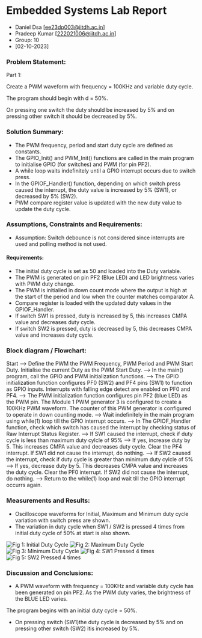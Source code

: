 # Embedded Systems Lab Report

<!-- Insert your details here -->
* Daniel Dsa [ee23dp003@iitdh.ac.in] 
* Pradeep Kumar [222021006@iitdh.ac.in]
* Group: 10 <br>
* [02-10-2023]

### Problem Statement:

Part 1:

Create a PWM waveform with frequency = 100KHz and variable duty cycle.

The program should begin with d = 50%.

On pressing one switch the duty should be increased by 5% and on pressing other switch it should be decreased by 5%.

### Solution Summary:

* The PWM frequency, period and start duty cycle are defined as constants.
* The GPIO_Init() and PWM_Init() functions are called in the main program to initialise GPIO (for switches) and PWM (for pin PF2).
* A while loop waits indefinitely until a GPIO interrupt occurs due to switch press.
* In the GPIOF_Handler() function, depending on which switch press caused the interrupt, the duty value is increased by 5% (SW1), or decreased by 5% (SW2). 
* PWM compare register value is updated  with the new duty value to update the duty cycle.

 

### Assumptions, Constraints and Requirements:

* Assumption: Switch debounce is not considered since interrupts are used and polling method is not used.
#### Requirements: 
* The initial duty cycle is set as 50 and loaded into the Duty variable.
* The PWM is generated on pin PF2 (Blue LED) and LED brightness varies with PWM duty change.
* The PWM is initialied in down count mode where the output is high at the start of the period and low when the counter matches comparator A.
* Compare register is loaded with the updated duty values in the GPIOF_Handler.
* If switch SW1 is pressed, duty is increased by 5, this increases CMPA value and decreases duty cycle.
* If switch SW2 is pressed, duty is decreased by 5, this decreases CMPA value and increases duty cycle.


 

### Block diagram / Flowchart:

Start --> Define the PWM the PWM Frequency, PWM Period and PWM Start Duty. Initialise the current Duty as the PWM Start Duty.  -->  In the main() program, call the GPIO and PWM initialization functions.  --> The GPIO initialization function configures PF0 (SW2) and PF4 pins (SW1) to function as GPIO inputs. Interrupts with falling edge detect are enabled on PF0 and PF4. -->  The PWM initialization function  configures pin PF2 (blue LED) as the PWM pin. The Module 1 PWM generator 3 is configured to create a 100KHz PWM waveform. The counter of this PWM generator is configured to operate in down counting mode.  -->  Wait indefinitely in the main program using while(1) loop till the GPIO interrupt occurs. -->  In The GPIOF_Handler function, check which switch has caused the interrupt by checking status of Raw Interrupt Status Register. -->  If SW1 caused the interrupt, check if duty cycle is less than maximum duty cylcle of 95% -->  If yes, increase duty by 5. This increases CMPA value and decreases duty cycle. Clear the PF4 interrupt. If SW1 did not cause the interrupt, do nothing.  -->  If SW2 caused the interrupt, check if duty cycle is greater than minimum duty cylcle of 5% -->  If yes, decrease duty by 5. This decreases CMPA value and increases the duty cycle. Clear the PF0 interrupt. If SW2 did not cause the interrupt, do nothing. -->  Return to the while(1) loop and wait till the GPIO interrupt occurrs again.
 


### Measurements and Results:

* Oscilloscope waveforms for Initial, Maximum and Minimum duty cycle variation with switch press are shown. 
* The variation in duty cycle when SW1 / SW2 is pressed 4 times from initial duty cycle of 50% at start is also shown. 

![Fig 1: Initial Duty Cycle](PARTA_INITIAL_DUTY.BMP)
![Fig 2: Maximum Duty Cycle](PARTA_MAX_DUTY.BMP)
![Fig 3: Minimum Duty Cycle](PARTA_MIN_DUTY.BMP)
![Fig 4: SW1 Pressed 4 times](PARTA_SW1_4PRESSED.BMP)
![Fig 5: SW2 Pressed 4 times](PARTA_SW2_4PRESSED.BMP)




### Discussion and Conclusions:

* A PWM waveform with frequency = 100KHz and variable duty cycle has been generated on pin PF2. As the PWM duty varies, the brightness of the BLUE LED varies.

The program begins with an initial duty cycle = 50%.

* On pressing switch (SW1)the duty cycle is decreased by 5% and on pressing other switch (SW2) itis increased by 5%.
